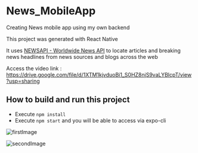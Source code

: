 # News_MobileApp
Creating News mobile app using my own backend

This project was generated with React Native

It uses [NEWSAPI - Worldwide News API](https://newsapi.org/) to locate articles and breaking news headlines from news sources and blogs across the web

Access the video link : https://drive.google.com/file/d/1XTM1kjvduoBi1_S0HZ8njS9vaLYBlcpT/view?usp=sharing

## How to build and run this project

  * Execute `npm install`
  * Execute `npm start` and you will be able to access via expo-cli

![firstImage](https://user-images.githubusercontent.com/66990093/149421335-d5592396-1fb8-4ebb-9d0b-5afebff72d4b.jpeg)



![secondImage](https://user-images.githubusercontent.com/66990093/149421363-f3bad103-1427-4ea6-a66f-251034b625b8.jpeg)

